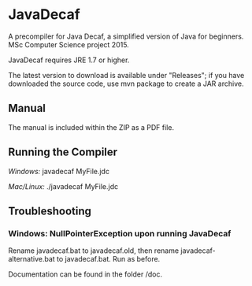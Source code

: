 # JavaDecaf
A precompiler for Java Decaf, a simplified version of Java for beginners. MSc Computer Science project 2015.

JavaDecaf requires JRE 1.7 or higher.

The latest version to download is available under "Releases"; if you have downloaded the source code, use mvn package to create a JAR archive. 

## Manual
The manual is included within the ZIP as a PDF file.

## Running the Compiler
*Windows:* javadecaf MyFile.jdc

*Mac/Linux:* ./javadecaf MyFile.jdc

## Troubleshooting
### Windows: NullPointerException upon running JavaDecaf
Rename javadecaf.bat to javadecaf.old, then rename javadecaf-alternative.bat to javadecaf.bat. Run as before.

Documentation can be found in the folder /doc.
